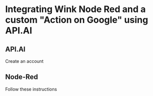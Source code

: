 # Integrating Wink Node Red and a custom "Action on Google" using API.AI
## API.AI
Create an account
## Node-Red
Follow these instructions


